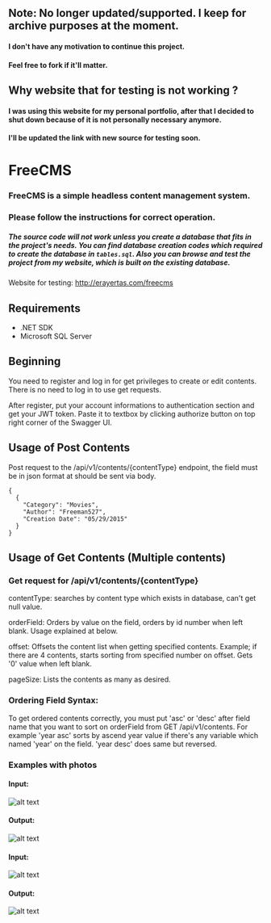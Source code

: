 ## Note: No longer updated/supported. I keep for archive purposes at the moment.

#### I don't have any motivation to continue this project. 
#### Feel free to fork if it'll matter.

## Why website that for testing is not working ?
#### I was using this website for my personal portfolio, after that I decided to shut down because of it is not personally necessary anymore.
#### I'll be updated the link with new source for testing soon.

# FreeCMS

### FreeCMS is a simple headless content management system. 
### Please follow the instructions for correct operation.

##### The source code will not work unless you create a database that fits in the project's needs. You can find database creation codes which required to create the database in `tables.sql`. Also you can browse and test the project from my website, which is built on the existing database.

Website for testing: http://erayertas.com/freecms

## Requirements
* .NET SDK
* Microsoft SQL Server

## Beginning
You need to register and log in for get privileges to create or edit contents. There is no need to log in to use get requests.

After register, put your account informations to authentication section and get your JWT token. Paste it to textbox by clicking authorize button on top right corner of the Swagger UI.

## Usage of Post Contents
Post request to the /api/v1/contents/{contentType} endpoint, the field must be in json format at should be sent via body.
```
{
  {
    "Category": "Movies",
    "Author": "Freeman527",
    "Creation Date": "05/29/2015"
  }
}
```

## Usage of Get Contents (Multiple contents)
### Get request for /api/v1/contents/{contentType}

contentType: searches by content type which exists in database, can't get null value.

orderField: Orders by value on the field, orders by id number when left blank. Usage explained at below. 

offset: Offsets the content list when getting specified contents. Example; if there are 4 contents, starts sorting from specified number on offset. Gets '0' value when left blank.

pageSize: Lists the contents as many as desired.

### Ordering Field Syntax:
To get ordered contents correctly, you must put 'asc' or 'desc' after field name that you want to sort on orderField from GET /api/v1/contents. For example 'year asc' sorts by ascend year value if there's any variable which named 'year' on the field. 'year desc' does same but reversed.

### Examples with photos
#### Input:
![alt text](https://i.ibb.co/72sPRHF/Screen-Shot-2021-11-08-at-9-31-14-AM.png)

#### Output:
![alt text](https://i.ibb.co/87FgVDt/Screen-Shot-2021-11-08-at-9-25-40-AM.png)

#### Input:
![alt text](https://i.ibb.co/D559846/Screen-Shot-2021-11-08-at-9-31-01-AM.png)

#### Output:
![alt text](https://i.ibb.co/9WZS9NP/Screen-Shot-2021-11-08-at-9-27-59-AM.png)
